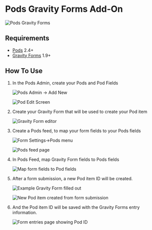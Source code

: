 # Pods Gravity Forms Add-On

![Pods Gravity Forms](https://github.com/pods-framework/pods-gravity-forms/blob/.wordpress-org/banner-772x250.png?raw=true)

## Requirements

* [Pods](http://pods.io/) 2.4+
* [Gravity Forms](http://www.gravityforms.com/) 1.9+

## How To Use

1. In the Pods Admin, create your Pods and Pod Fields

   ![Pods Admin -> Add New](https://github.com/pods-framework/pods-gravity-forms/blob/.wordpress-org/screenshot-1.png?raw=true)

   ![Pod Edit Screen](https://github.com/pods-framework/pods-gravity-forms/blob/.wordpress-org/screenshot-2.png?raw=true)

3. Create your Gravity Form that will be used to create your Pod item

   ![Gravity Form editor](https://github.com/pods-framework/pods-gravity-forms/blob/.wordpress-org/screenshot-3.png?raw=true)

4. Create a Pods feed, to map your form fields to your Pods fields

   ![Form Settings->Pods menu](https://github.com/pods-framework/pods-gravity-forms/blob/.wordpress-org/screenshot-4.png?raw=true)

   ![Pods feed page](https://github.com/pods-framework/pods-gravity-forms/blob/.wordpress-org/screenshot-5.png?raw=true)

5. In Pods Feed, map Gravity Form fields to Pods fields

   ![Map form fields to Pod fields](https://github.com/pods-framework/pods-gravity-forms/blob/.wordpress-org/screenshot-6.png?raw=true)

6. After a form submission, a new Pod item ID will be created.

   ![Example Gravity Form filled out](https://github.com/pods-framework/pods-gravity-forms/blob/.wordpress-org/screenshot-7.png?raw=true)
   
   ![New Pod item created from form submission](https://github.com/pods-framework/pods-gravity-forms/blob/.wordpress-org/screenshot-8.png?raw=true)

7. And the Pod item ID will be saved with the Gravity Forms entry information.

   ![Form entries page showing Pod ID](https://github.com/pods-framework/pods-gravity-forms/blob/.wordpress-org/screenshot-9.png?raw=true)
